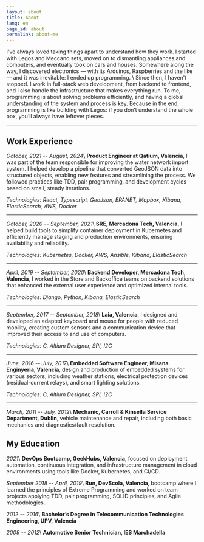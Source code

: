 ```yaml
---
layout: about
title: About
lang: en
page_id: about
permalink: about-me
---
```


I've always loved taking things apart to understand how they work. I started with Legos and Meccano sets, moved on to dismantling appliances and computers, and eventually took on cars and houses. Somewhere along the way, I discovered electronics — with its Arduinos, Raspberries and the like — and it was inevitable: I ended up programming. \\
Since then, I haven't stopped. I work in full-stack web development, from backend to frontend, and I also handle the infrastructure that makes everything run. To me, programming is about solving problems efficiently, and having a global understanding of the system and process is key. Because in the end, programming is like building with Legos: if you don’t understand the whole box, you’ll always have leftover pieces.

---

## Work Experience

_October, 2021 -- August, 2024_\\
**Product Engineer at Qatium, Valencia**, I was part of the team responsible for improving the water network import system. I helped develop a pipeline that converted GeoJSON data into structured objects, enabling new features and streamlining the process. We followed practices like TDD, pair programming, and development cycles based on small, steady iterations.

*Technologies: React, Typescript, GeoJson, EPANET, Mapbox, Kibana, ElasticSearch, AWS, Docker*

---

_October, 2020 -- September, 2021_\\
**SRE, Mercadona Tech, Valencia**, I helped build tools to simplify container deployment in Kubernetes and efficiently manage staging and production environments, ensuring availability and reliability.

*Technologies: Kubernetes, Docker, AWS, Ansible, Kibana, ElasticSearch*

---

_April, 2019 -- September, 2020_\\
**Backend Developer, Mercadona Tech, Valencia**, I worked in the Store and Backoffice teams on backend solutions that enhanced the external user experience and optimized internal tools.

*Technologies: Django, Python, Kibana, ElasticSearch*

---

_September, 2017 -- September, 2018_\\
**Laia, Valencia**, I designed and developed an adapted keyboard and mouse for people with reduced mobility, creating custom sensors and a communication device that improved their access to and use of computers.

*Technologies: C, Altium Designer, SPI, I2C*

---

_June, 2016 -- July, 2017_\\
**Embedded Software Engineer, Misana Enginyeria, Valencia**, design and production of embedded systems for various sectors, including weather stations, electrical protection devices (residual-current relays), and smart lighting solutions.

*Technologies: C, Altium Designer, SPI, I2C*

---

_March, 2011 -- July, 2012_\\
**Mechanic, Carroll & Kinsella Service Department, Dublin**, vehicle maintenance and repair, including both basic mechanics and diagnostics/fault resolution.

## My Education

_2021_\\
**DevOps Bootcamp, GeekHubs, Valencia**, focused on deployment automation, continuous integration, and infrastructure management in cloud environments using tools like Docker, Kubernetes, and CI/CD.

_September 2018 -- April, 2019_\\
**Run, DevScola, Valencia**, bootcamp where I learned the principles of Extreme Programming and worked on team projects applying TDD, pair programming, SOLID principles, and Agile methodologies.

_2012 -- 2016_\\
**Bachelor’s Degree in Telecommunication Technologies Engineering, UPV, Valencia**

_2009 -- 2012_\\
**Automotive Senior Technician, IES Marchadella**
